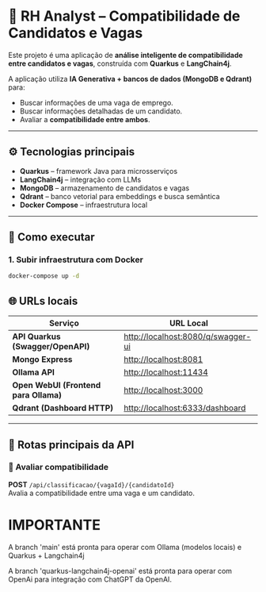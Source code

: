 # 📌 RH Analyst – Compatibilidade de Candidatos e Vagas

Este projeto é uma aplicação de **análise inteligente de compatibilidade entre candidatos e vagas**, construída com **Quarkus** e **LangChain4j**.  

A aplicação utiliza **IA Generativa + bancos de dados (MongoDB e Qdrant)** para:  
- Buscar informações de uma vaga de emprego.  
- Buscar informações detalhadas de um candidato.  
- Avaliar a **compatibilidade entre ambos**.  

---

## ⚙️ Tecnologias principais

- **Quarkus** – framework Java para microsserviços  
- **LangChain4j** – integração com LLMs  
- **MongoDB** – armazenamento de candidatos e vagas  
- **Qdrant** – banco vetorial para embeddings e busca semântica  
- **Docker Compose** – infraestrutura local  

---

## 🚀 Como executar

### 1. Subir infraestrutura com Docker
```bash
docker-compose up -d
```

## 🌐 URLs locais

| Serviço        | URL Local                                  |
|----------------|--------------------------------------------|
| **API Quarkus (Swagger/OpenAPI)** | [http://localhost:8080/q/swagger-ui](http://localhost:8080/q/swagger-ui) |
| **Mongo Express** | [http://localhost:8081](http://localhost:8081) |
| **Ollama API** | [http://localhost:11434](http://localhost:11434) |
| **Open WebUI (Frontend para Ollama)** | [http://localhost:3000](http://localhost:3000) |
| **Qdrant (Dashboard HTTP)** | [http://localhost:6333/dashboard](http://localhost:6333/dashboard) |

---

## 📡 Rotas principais da API

### 🔹 Avaliar compatibilidade
**POST** `/api/classificacao/{vagaId}/{candidatoId}`  
Avalia a compatibilidade entre uma vaga e um candidato.  

# IMPORTANTE

A branch 'main' está pronta para operar com Ollama (modelos locais) e Quarkus + Langchain4j

A branch 'quarkus-langchain4j-openai' está pronta para operar com OpenAi para integração com ChatGPT da OpenAI.
